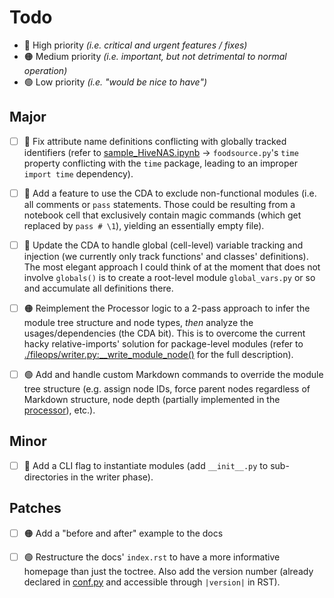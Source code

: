 
# Todo

- 🔴 High priority _(i.e. critical and urgent features / fixes)_
- 🟠 Medium priority _(i.e. important, but not detrimental to normal operation)_
- 🟢 Low priority _(i.e. "would be nice to have")_


## Major

- [ ] 🔴 Fix attribute name definitions conflicting with globally tracked identifiers (refer to [sample_HiveNAS.ipynb](src/demo/examples/sample_HiveNAS.ipynb) -> `foodsource.py`'s `time` property conflicting with the `time` package, leading to an improper `import time` dependency).

- [ ] 🔴 Add a feature to use the CDA to exclude non-functional modules (i.e. all comments or `pass` statements. Those could be resulting from a notebook cell that exclusively contain magic commands (which get replaced by `pass # \1`), yielding an essentially empty file).

- [ ] 🔴 Update the CDA to handle global (cell-level) variable tracking and injection (we currently only track functions' and classes' definitions). The most elegant approach I could think of at the moment that does not involve `globals()` is to create a root-level module `global_vars.py` or so and accumulate all definitions there.

- [ ] 🟠 Reimplement the Processor logic to a 2-pass approach to infer the module tree structure and node types, _then_ analyze the usages/dependencies (the CDA bit). This is to overcome the current hacky relative-imports' solution for package-level modules (refer to [./fileops/writer.py:\_\_write_module_node()](https://github.com/ThunderStruct/nbrefactor/blob/63322fe4a33422d2982dedbd3683ee1e2f9bc739/src/nbrefactor/fileops/writer.py#L49) for the full description).

- [ ] 🟢 Add and handle custom Markdown commands to override the module tree structure (e.g. assign node IDs, force parent nodes regardless of Markdown structure, node depth (partially implemented in the [processor](https://github.com/ThunderStruct/nbrefactor/blob/b2eb3b501da898c625cb1712c076df8b0ac3896e/src/nbrefactor/processor/processor.py#L287)), etc.).


## Minor

- [ ] 🔴 Add a CLI flag to instantiate modules (add `__init__.py` to sub-directories in the writer phase).


## Patches

- [ ] 🟠 Add a "before and after" example to the docs

- [ ] 🟢 Restructure the docs' `index.rst` to have a more informative homepage than just the toctree. Also add the version number (already declared in [conf.py](docs/source/conf.py) and accessible through `|version|` in RST).

